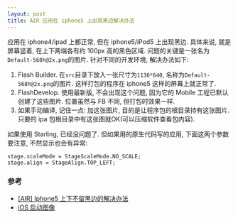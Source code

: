```yaml
---
layout: post
title: AIR 应用在 iphone5 上出现黑边解决办法
---
```


应用在 iphone4/ipad 上都正常, 但在 iphone5/iPod5 上出现黑边. 具体来说, 就是屏幕竖着, 在上下两端各有约 100px 高的黑色区域. 问题的关键是一张名为`Default-568h@2x.png`的图片. 针对不同的开发环境, 解决办法如下:

1. Flash Builder. 在`src`目录下放入一张尺寸为`1136*640`, 名称为`Default-568h@2x.png`的图片. 这样打包的程序在 iphone5 这样的屏幕上就正常了.
2. FlashDevelop. 使用最新版, 不会出现这个问题, 因为它的 Mobile 工程已默认创建了这些图片. 位置虽然与 FB 不同, 但打包时效果一样.
3. 如果手动编译, 记住一点: 加这张图片, 目的是让程序包的根目录持有这张图片. 只要的 ipa 包根目录中有这张图就OK(可以压缩软件查看包内容).

如果使用 Starling, 已经没问题了. 但如果用的原生代码写的应用, 下面这两个参数要注意, 不然显示也会有异常:

    stage.scaleMode = StageScaleMode.NO_SCALE;
    stage.align = StageAlign.TOP_LEFT;


### 参考

* [[AIR] Iphone5 上下不留黑边的解决办法](http://bbs.9ria.com/thread-224196-1-1.html)
* [iOS 启动图像](http://help.adobe.com/zh_CN/air/build/WS901d38e593cd1bac1e63e3d129907d2886-8000.html#WS901d38e593cd1bac58d08f9112e26606ea8-8000)
